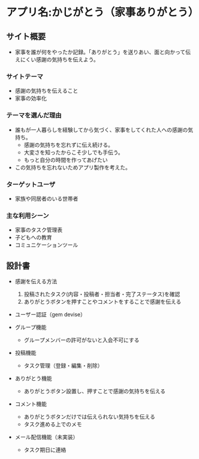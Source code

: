 # アプリ名:かじがとう（家事ありがとう）

## サイト概要
- 家事を誰が何をやったか記録。「ありがとう」を送りあい、面と向かって伝えにくい感謝の気持ちを伝えよう。

### サイトテーマ
- 感謝の気持ちを伝えること
- 家事の効率化

### テーマを選んだ理由
- 誰もが一人暮らしを経験してから気づく、家事をしてくれた人への感謝の気持ち。
  - 感謝の気持ちを忘れずに伝え続ける。
  - 大変さを知ったからこそ少しでも手伝う。
  - もっと自分の時間を作ってあげたい
- この気持ちを忘れないためアプリ製作を考えた。

### ターゲットユーザ
- 家族や同居者のいる世帯者

### 主な利用シーン
- 家事のタスク管理表
- 子どもへの教育
- コミュニケーションツール

## 設計書
- 感謝を伝える方法
  1. 投稿されたタスク(内容・投稿者・担当者・完了ステータス)を確認
  2. ありがとうボタンを押すことやコメントをすることで感謝を伝える

- ユーザー認証（gem devise）
- グループ機能
  - グループメンバーの許可がないと入会不可にする
- 投稿機能
  - タスク管理（登録・編集・削除）
- ありがとう機能
  - ありがとうボタン設置し、押すことで感謝の気持ちを伝える
- コメント機能
  - ありがとうボタンだけでは伝えられない気持ちを伝える
  - タスク進める上でのメモ
- メール配信機能（未実装）
  - タスク期日に連絡
